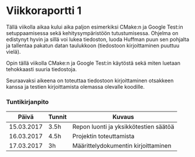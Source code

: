 # Viikkoraportti 1

Tällä viikolla aikaa kului aika paljon esimerkiksi CMake:n ja Google Test:in setuppaamisessa sekä kehitysympäristöön tutustumisessa. Ohjelma on edistynyt hyvin ja sillä voi lukea tiedoston, luoda Huffman puun sen pohjalta ja tallentaa pakatun datan taulukkoon (tiedostoon kirjoittaminen puuttuu vielä).

Opin tällä viikolla CMake:n ja Google Test:in käytöstä sekä miten luetaan tehokkaasti suuria tiedostoja.

Seuraavaksi aikeena on toteuttaa tiedostoon kirjoittaminen otsakkeen kanssa ja testien kirjoittamista olemassa olevalle koodille.

### Tuntikirjanpito
Päivä | Tunnit | Kuvaus
--------------- | ----- | ------
15.03.2017 | 3.5h | Repon luonti ja yksikkötestien säätöä
16.03.2017 | 4.5h | Projektin toteuttamista
17.03.2017 | 3h | Määrittelydokumentin kirjoittaminen
